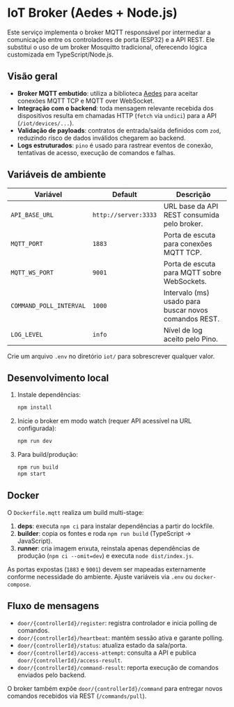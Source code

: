 # IoT Broker (Aedes + Node.js)

Este serviço implementa o broker MQTT responsável por intermediar a comunicação entre os controladores de porta (ESP32) e a API REST. Ele substitui o uso de um broker Mosquitto tradicional, oferecendo lógica customizada em TypeScript/Node.js.

## Visão geral

- **Broker MQTT embutido**: utiliza a biblioteca [Aedes](https://github.com/moscajs/aedes) para aceitar conexões MQTT TCP e MQTT over WebSocket.
- **Integração com o backend**: toda mensagem relevante recebida dos dispositivos resulta em chamadas HTTP (`fetch` via `undici`) para a API (`/iot/devices/...`).
- **Validação de payloads**: contratos de entrada/saída definidos com `zod`, reduzindo risco de dados inválidos chegarem ao backend.
- **Logs estruturados**: `pino` é usado para rastrear eventos de conexão, tentativas de acesso, execução de comandos e falhas.

## Variáveis de ambiente

| Variável | Default | Descrição |
| --- | --- | --- |
| `API_BASE_URL` | `http://server:3333` | URL base da API REST consumida pelo broker. |
| `MQTT_PORT` | `1883` | Porta de escuta para conexões MQTT TCP. |
| `MQTT_WS_PORT` | `9001` | Porta de escuta para MQTT sobre WebSockets. |
| `COMMAND_POLL_INTERVAL` | `1000` | Intervalo (ms) usado para buscar novos comandos REST. |
| `LOG_LEVEL` | `info` | Nível de log aceito pelo Pino. |

Crie um arquivo `.env` no diretório `iot/` para sobrescrever qualquer valor.

## Desenvolvimento local

1. Instale dependências:

   ```bash
   npm install
   ```

2. Inicie o broker em modo watch (requer API acessível na URL configurada):

   ```bash
   npm run dev
   ```

3. Para build/produção:

   ```bash
   npm run build
   npm start
   ```

## Docker

O `Dockerfile.mqtt` realiza um build multi-stage:

1. **deps**: executa `npm ci` para instalar dependências a partir do lockfile.
2. **builder**: copia os fontes e roda `npm run build` (TypeScript -> JavaScript).
3. **runner**: cria imagem enxuta, reinstala apenas dependências de produção (`npm ci --omit=dev`) e executa `node dist/index.js`.

As portas expostas (`1883` e `9001`) devem ser mapeadas externamente conforme necessidade do ambiente. Ajuste variáveis via `.env` ou `docker-compose`.

## Fluxo de mensagens

- `door/{controllerId}/register`: registra controlador e inicia polling de comandos.
- `door/{controllerId}/heartbeat`: mantém sessão ativa e garante polling.
- `door/{controllerId}/status`: atualiza estado da sala/porta.
- `door/{controllerId}/access-attempt`: consulta a API e publica `door/{controllerId}/access-result`.
- `door/{controllerId}/command-result`: reporta execução de comandos enviados pelo backend.

O broker também expõe `door/{controllerId}/command` para entregar novos comandos recebidos via REST (`/commands/pull`).
